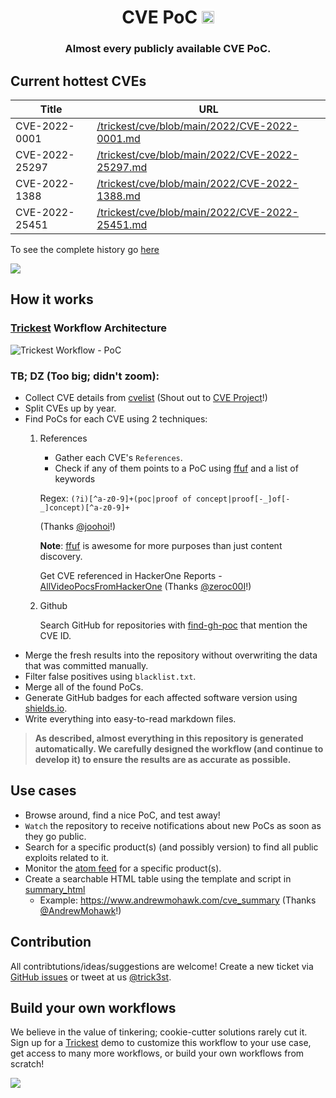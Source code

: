 <h1 align="center">CVE PoC <a href="https://twitter.com/intent/tweet?text=CVE%20PoC%20-%20Find%20almost%20every%20publicly%20available%20CVE%20Proof-of-Concept%2E%0Aby%20%40trick3st%0Ahttps%3A%2F%2Fgithub%2Ecom%2Ftrickest%2Fcve%0A&hashtags=cve,poc,vulnerability,vulnerabilities,exploit,infosec,cybersecurity"><img src="https://img.shields.io/badge/Tweet--lightgrey?logo=twitter&style=social" alt="Tweet" height="20"/></a></h1>
<h3 align="center">Almost every publicly available CVE PoC.</h3>

## Current hottest CVEs
| Title      | URL |  
| ----------- | ----------- |  
| CVE-2022-0001      | [/trickest/cve/blob/main/2022/CVE-2022-0001.md](https://github.com/trickest/cve/blob/main/2022/CVE-2022-0001.md) |  
| CVE-2022-25297       | [/trickest/cve/blob/main/2022/CVE-2022-25297.md](https://github.com/trickest/cve/blob/main/2022/CVE-2022-25297.md) |  
| CVE-2022-1388      | [/trickest/cve/blob/main/2022/CVE-2022-1388.md](https://github.com/trickest/cve/blob/main/2022/CVE-2022-1388.md) |  
| CVE-2022-25451      | [/trickest/cve/blob/main/2022/CVE-2022-25451.md](https://github.com/trickest/cve/blob/main/2022/CVE-2022-25451.md) |  

To see the complete history go [here](hot_cves.csv)

[<img src="./banner.png" />](https://trickest-access.paperform.co/)

## How it works
### [Trickest](https://trickest.com) Workflow Architecture

![Trickest Workflow - PoC](workflow.png "Trickest Workflow - PoC")

### TB; DZ (Too big; didn't zoom):
- Collect CVE details from [cvelist](https://github.com/CVEProject/cvelist) (Shout out to [CVE Project](https://github.com/CVEProject)!)
- Split CVEs up by year.
- Find PoCs for each CVE using 2 techniques:
    1. References
        - Gather each CVE's `References`.
        - Check if any of them points to a PoC using [ffuf](https://github.com/ffuf/ffuf) and a list of keywords

         Regex:
         ```(?i)[^a-z0-9]+(poc|proof of concept|proof[-_]of[-_]concept)[^a-z0-9]+```

         (Thanks [@joohoi](https://github.com/joohoi)!)
         
         **Note**: [ffuf](https://github.com/ffuf/ffuf) is awesome for more purposes than just content discovery.

         Get CVE referenced in HackerOne Reports - [AllVideoPocsFromHackerOne](https://github.com/zeroc00I/AllVideoPocsFromHackerOne) (Thanks [@zeroc00I](https://github.com/zeroc00I)!)


    2. Github
        
        Search GitHub for repositories with [find-gh-poc](https://github.com/trickest/find-gh-poc) that mention the CVE ID.
- Merge the fresh results into the repository without overwriting the data that was committed manually.
- Filter false positives using `blacklist.txt`.
- Merge all of the found PoCs.
- Generate GitHub badges for each affected software version using [shields.io](https://shields.io).
- Write everything into easy-to-read markdown files.



> **As described, almost everything in this repository is generated automatically. We carefully designed the workflow (and continue to develop it) to ensure the results are as accurate as possible.**



## Use cases 
- Browse around, find a nice PoC, and test away!
- `Watch` the repository to receive notifications about new PoCs as soon as they go public.
- Search for a specific product(s) (and possibly version) to find all public exploits related to it.
- Monitor the [atom feed](https://github.com/trickest/cve/commits/main.atom) for a specific product(s).
- Create a searchable HTML table using the template and script in [summary_html](summary_html)
    - Example: https://www.andrewmohawk.com/cve_summary (Thanks [@AndrewMohawk](https://github.com/AndrewMohawk)!)

## Contribution
All contribtutions/ideas/suggestions are welcome! Create a new ticket via [GitHub issues](https://github.com/trickest/cve/issues) or tweet at us [@trick3st](https://twitter.com/trick3st).

## Build your own workflows

We believe in the value of tinkering; cookie-cutter solutions rarely cut it. Sign up for a [Trickest](https://trickest.com) demo to customize this workflow to your use case, get access to many more workflows, or build your own workflows from scratch!

[<img src="./banner.png" />](https://trickest-access.paperform.co/)
